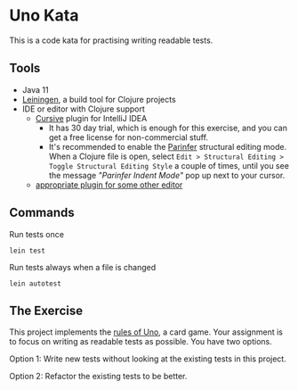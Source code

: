 
# Uno Kata

This is a code kata for practising writing readable tests.


## Tools

- Java 11
- [Leiningen](https://leiningen.org/), a build tool for Clojure projects
- IDE or editor with Clojure support
    - [Cursive](https://cursive-ide.com/userguide/) plugin for IntelliJ IDEA
        - It has 30 day trial, which is enough for this exercise, and you can
          get a free license for non-commercial stuff.
        - It's recommended to enable the [Parinfer](https://shaunlebron.github.io/parinfer/)
          structural editing mode. When a Clojure file is open, select
          `Edit > Structural Editing > Toggle Structural Editing Style`
          a couple of times, until you see the message *"Parinfer Indent Mode"*
          pop up next to your cursor.
    - [appropriate plugin for some other editor](https://shaunlebron.github.io/parinfer/#editor-plugins) 


## Commands

Run tests once 

    lein test

Run tests always when a file is changed

    lein autotest


## The Exercise

This project implements the [rules of Uno](https://www.unorules.com/), a card game.
Your assignment is to focus on writing as readable tests as possible. You have two options.  

Option 1: Write new tests without looking at the existing tests in this project.
 
Option 2: Refactor the existing tests to be better.
